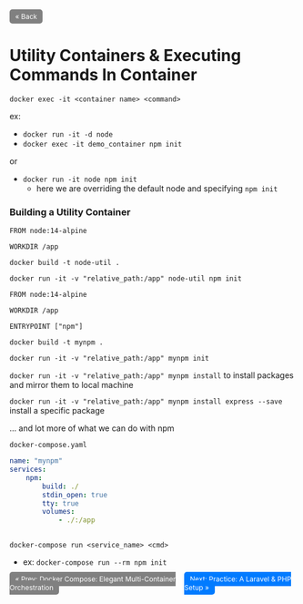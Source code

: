 <div style="display: flex; justify-content: space-between;">
  <a href="5.%20Docker%20Compose:%20Elegant%20Multi-Container%20Orchestration.md" style="padding: 5px 10px; background-color: gray; color: white; text-decoration: none; border-radius: 5px;font-size: 12px">&laquo; Back</a>
  <div> </div>
</div>

# Utility Containers & Executing Commands In Container

`docker exec -it <container name> <command>` 

ex:

- `docker run -it -d node`
- `docker exec -it demo_container npm init`

or

- `docker run -it node npm init`
    - here we are overriding the default node and specifying `npm init`

### Building a Utility Container

```docker
FROM node:14-alpine

WORKDIR /app
```

`docker build -t node-util .` 

`docker run -it -v "relative_path:/app" node-util npm init`

```docker
FROM node:14-alpine

WORKDIR /app

ENTRYPOINT ["npm"]
```

`docker build -t mynpm .` 

`docker run -it -v "relative_path:/app" mynpm init` 

`docker run -it -v "relative_path:/app" mynpm install` to install packages and mirror them to local machine

`docker run -it -v "relative_path:/app" mynpm install express --save` install a specific package

… and lot more of what we can do with npm

`docker-compose.yaml` 

```yaml
name: "mynpm"
services:
	npm:
		build: ./
		stdin_open: true
		tty: true
		volumes:
			- ./:/app
		
```

`docker-compose run <service_name> <cmd>` 

- ex: `docker-compose run --rm npm init`


<div style="display: flex; justify-content: space-between;">
  <div> 
    <a href="5.%20Docker%20Compose:%20Elegant%20Multi-Container%20Orchestration.md" style="padding: 5px 10px; background-color: gray; color: white; text-decoration: none; border-radius: 5px;font-size: 12px">&laquo; Prev: Docker Compose: Elegant Multi-Container Orchestration</a>
  </div>
  <div>
    <a href="7.%20Practice%20A%20Laravel%20&%20PHP%20Setup.md" style="padding: 5px 10px; background-color: #007bff; color: white; text-decoration: none; border-radius: 5px;font-size: 12px">Next: Practice: A Laravel & PHP Setup &raquo;</a>
  </div>
</div>